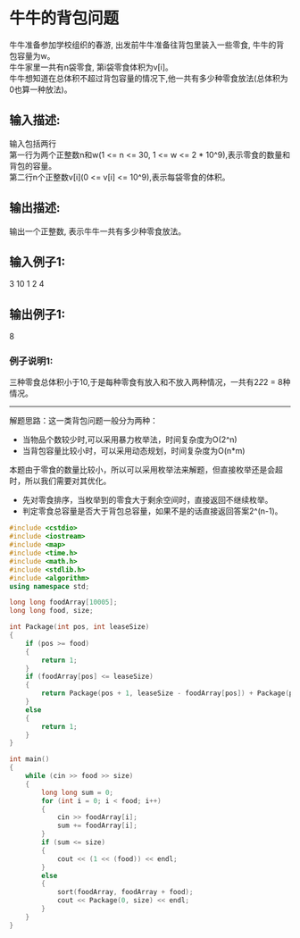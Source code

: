 # 牛牛的背包问题

牛牛准备参加学校组织的春游, 出发前牛牛准备往背包里装入一些零食, 牛牛的背包容量为w。  
牛牛家里一共有n袋零食, 第i袋零食体积为v[i]。  
牛牛想知道在总体积不超过背包容量的情况下,他一共有多少种零食放法(总体积为0也算一种放法)。  

## 输入描述:
输入包括两行  
第一行为两个正整数n和w(1 <= n <= 30, 1 <= w <= 2 * 10^9),表示零食的数量和背包的容量。  
第二行n个正整数v[i](0 <= v[i] <= 10^9),表示每袋零食的体积。  


## 输出描述:
输出一个正整数, 表示牛牛一共有多少种零食放法。

## 输入例子1:
3 10
1 2 4

## 输出例子1:
8

### 例子说明1:
三种零食总体积小于10,于是每种零食有放入和不放入两种情况，一共有2*2*2 = 8种情况。

---

解题思路：这一类背包问题一般分为两种：
* 当物品个数较少时,可以采用暴力枚举法，时间复杂度为O(2^n)
* 当背包容量比较小时，可以采用动态规划，时间复杂度为O(n*m)

本题由于零食的数量比较小，所以可以采用枚举法来解题，但直接枚举还是会超时，所以我们需要对其优化。
* 先对零食排序，当枚举到的零食大于剩余空间时，直接返回不继续枚举。
* 判定零食总容量是否大于背包总容量，如果不是的话直接返回答案2^(n-1)。

```c++
#include <cstdio>
#include <iostream>
#include <map>
#include <time.h>
#include <math.h>
#include <stdlib.h>
#include <algorithm>
using namespace std;

long long foodArray[10005];
long long food, size;

int Package(int pos, int leaseSize)
{
    if (pos >= food)
    {
        return 1;
    }
    if (foodArray[pos] <= leaseSize)
    {
        return Package(pos + 1, leaseSize - foodArray[pos]) + Package(pos + 1, leaseSize);
    }
    else
    {
        return 1;
    }
}

int main()
{
    while (cin >> food >> size)
    {
        long long sum = 0;
        for (int i = 0; i < food; i++)
        {
            cin >> foodArray[i];
            sum += foodArray[i];
        }
        if (sum <= size)
        {
            cout << (1 << (food)) << endl;
        }
        else
        {
            sort(foodArray, foodArray + food);
            cout << Package(0, size) << endl;
        }
    }
}
```